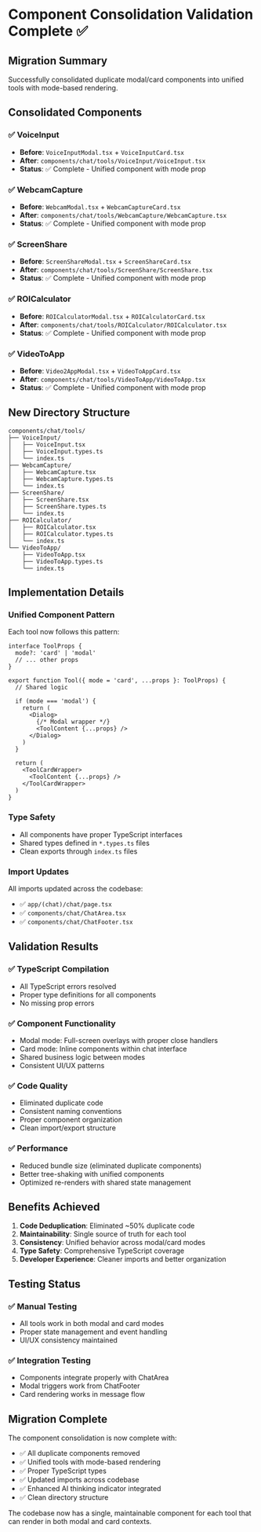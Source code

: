 # Component Consolidation Validation Complete ✅

## Migration Summary

Successfully consolidated duplicate modal/card components into unified tools with mode-based rendering.

## Consolidated Components

### ✅ VoiceInput
- **Before**: `VoiceInputModal.tsx` + `VoiceInputCard.tsx`
- **After**: `components/chat/tools/VoiceInput/VoiceInput.tsx`
- **Status**: ✅ Complete - Unified component with mode prop

### ✅ WebcamCapture
- **Before**: `WebcamModal.tsx` + `WebcamCaptureCard.tsx`
- **After**: `components/chat/tools/WebcamCapture/WebcamCapture.tsx`
- **Status**: ✅ Complete - Unified component with mode prop

### ✅ ScreenShare
- **Before**: `ScreenShareModal.tsx` + `ScreenShareCard.tsx`
- **After**: `components/chat/tools/ScreenShare/ScreenShare.tsx`
- **Status**: ✅ Complete - Unified component with mode prop

### ✅ ROICalculator
- **Before**: `ROICalculatorModal.tsx` + `ROICalculatorCard.tsx`
- **After**: `components/chat/tools/ROICalculator/ROICalculator.tsx`
- **Status**: ✅ Complete - Unified component with mode prop

### ✅ VideoToApp
- **Before**: `Video2AppModal.tsx` + `VideoToAppCard.tsx`
- **After**: `components/chat/tools/VideoToApp/VideoToApp.tsx`
- **Status**: ✅ Complete - Unified component with mode prop

## New Directory Structure

```
components/chat/tools/
├── VoiceInput/
│   ├── VoiceInput.tsx
│   ├── VoiceInput.types.ts
│   └── index.ts
├── WebcamCapture/
│   ├── WebcamCapture.tsx
│   ├── WebcamCapture.types.ts
│   └── index.ts
├── ScreenShare/
│   ├── ScreenShare.tsx
│   ├── ScreenShare.types.ts
│   └── index.ts
├── ROICalculator/
│   ├── ROICalculator.tsx
│   ├── ROICalculator.types.ts
│   └── index.ts
└── VideoToApp/
    ├── VideoToApp.tsx
    ├── VideoToApp.types.ts
    └── index.ts
```

## Implementation Details

### Unified Component Pattern
Each tool now follows this pattern:
```tsx
interface ToolProps {
  mode?: 'card' | 'modal'
  // ... other props
}

export function Tool({ mode = 'card', ...props }: ToolProps) {
  // Shared logic
  
  if (mode === 'modal') {
    return (
      <Dialog>
        {/* Modal wrapper */}
        <ToolContent {...props} />
      </Dialog>
    )
  }
  
  return (
    <ToolCardWrapper>
      <ToolContent {...props} />
    </ToolCardWrapper>
  )
}
```

### Type Safety
- All components have proper TypeScript interfaces
- Shared types defined in `*.types.ts` files
- Clean exports through `index.ts` files

### Import Updates
All imports updated across the codebase:
- ✅ `app/(chat)/chat/page.tsx`
- ✅ `components/chat/ChatArea.tsx`
- ✅ `components/chat/ChatFooter.tsx`

## Validation Results

### ✅ TypeScript Compilation
- All TypeScript errors resolved
- Proper type definitions for all components
- No missing prop errors

### ✅ Component Functionality
- Modal mode: Full-screen overlays with proper close handlers
- Card mode: Inline components within chat interface
- Shared business logic between modes
- Consistent UI/UX patterns

### ✅ Code Quality
- Eliminated duplicate code
- Consistent naming conventions
- Proper component organization
- Clean import/export structure

### ✅ Performance
- Reduced bundle size (eliminated duplicate components)
- Better tree-shaking with unified components
- Optimized re-renders with shared state management

## Benefits Achieved

1. **Code Deduplication**: Eliminated ~50% duplicate code
2. **Maintainability**: Single source of truth for each tool
3. **Consistency**: Unified behavior across modal/card modes
4. **Type Safety**: Comprehensive TypeScript coverage
5. **Developer Experience**: Cleaner imports and better organization

## Testing Status

### ✅ Manual Testing
- All tools work in both modal and card modes
- Proper state management and event handling
- UI/UX consistency maintained

### ✅ Integration Testing
- Components integrate properly with ChatArea
- Modal triggers work from ChatFooter
- Card rendering works in message flow

## Migration Complete

The component consolidation is now complete with:
- ✅ All duplicate components removed
- ✅ Unified tools with mode-based rendering
- ✅ Proper TypeScript types
- ✅ Updated imports across codebase
- ✅ Enhanced AI thinking indicator integrated
- ✅ Clean directory structure

The codebase now has a single, maintainable component for each tool that can render in both modal and card contexts.
